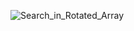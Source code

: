 ![Search_in_Rotated_Array](https://github.com/KhushalBorse2023/Leetcode-24/assets/71626566/79bde73b-84d9-483f-8fbc-e5830ff643af)
